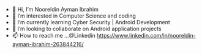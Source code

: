- 👋 Hi, I’m Nooreldin Ayman Ibrahim
- 👀 I’m interested in Computer Science and coding
- 🌱 I’m currently learning Cyber Security | Android Development
- 💞️ I’m looking to collaborate on Android application projects
- 📫 How to reach me ...@Linkedin https://www.linkedin.com/in/nooreldin-ayman-ibrahim-263844216/

<!---
llnr-19/llnr-19 is a ✨ special ✨ repository because its `README.md` (this file) appears on your GitHub profile.
You can click the Preview link to take a look at your changes.
--->
